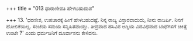 +++
title = "013 ಧಾರುಣೀಪತಿ ಹೇಳಬಹುದುಪ"

+++
13. 'ಧರಣೀಶ, ಉಪಚಾರಕ್ಕೆ ಹೀಗೆ ಹೇಳಬಹುದಷ್ಟೆ. ನಿನ್ನ ರಾಜ್ಯ ವಿಸ್ತಾರವಾದುದು, ನೀನು ರಾಜರ್ಷಿ. ನಿನಗೆ ಹೋಲಿಕೆಯಿಲ್ಲ. ಸಂಜೆಯ ಸಮಯ ಸನ್ನಿಹಿತವಾಯ್ತು. ತೀವ್ರವಾದ ಹಸಿವಿನ ಅಗ್ನಿಯ  ವಿದವಿಧವಾದ ಬಾಧೆಗಳಿಗೆ  ಚಿಕಿತ್ಸೆ ಉಂಟೇ ?' ಎಂದು ಧರ್ಮಜನಿಗೆ ದೂರ್ವಾಸನು ಕೇಳಿದನು.